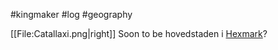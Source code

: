 #kingmaker #log #geography

[[File:Catallaxi.png|right]]
Soon to be hovedstaden i [Hexmark](Hexmark.md)?
